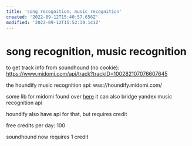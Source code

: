 ```yaml
---
title: 'song recognition, music recognition'
created: '2022-09-12T15:40:57.656Z'
modified: '2022-09-12T15:52:39.141Z'
---
```


# song recognition, music recognition

to get track info from soundhound (no cookie):
https://www.midomi.com/api/track?trackID=100282107076607645

the houndify music recognition api:
wss://houndify.midomi.com/

some lib for midomi found over [here](https://github.com/Azarattum/AmadeusCore/blob/3bbb39e4d92508f036dd7be68b66681013866cba/src/components/app/models/recognizers/midomi.recognizer.ts) it can also bridge yandex music recognition api

houndify also have api for that, but requires credit

free credits per day: 100

soundhound now requires 1 credit
